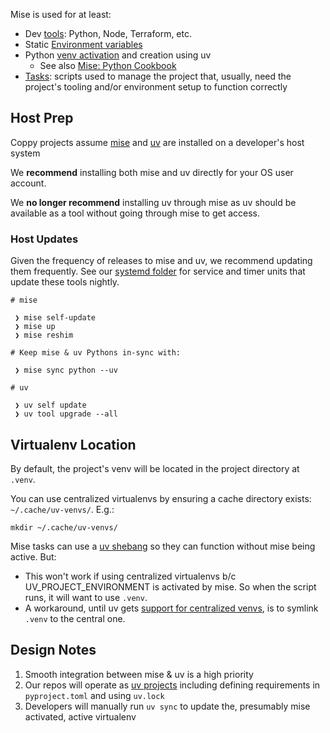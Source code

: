 Mise is used for at least:

- Dev [tools]: Python, Node, Terraform, etc.
- Static [Environment variables](https://mise.jdx.dev/environments/)
- Python [venv activation] and creation using uv
  - See also [Mise: Python Cookbook]
- [Tasks]: scripts used to manage the project that, usually, need the project's tooling and/or environment setup to function correctly


[uv]: https://docs.astral.sh/uv/
[mise]: https://mise.jdx.dev/
[tools]: https://mise.jdx.dev/dev-tools/
[tasks]: https://mise.jdx.dev/tasks/
[venv activation]: (https://mise.jdx.dev/lang/python.html#automatic-virtualenv-activation)
[Mise: Python Cookbook]: https://mise.jdx.dev/mise-cookbook/python.html


## Host Prep

Coppy projects assume [mise] and [uv] are installed on a developer's host system

We **recommend** installing both mise and uv directly for your OS user account.

We **no longer recommend** installing uv through mise as uv should be available as a tool without
going through mise to get access.

[mise]: https://mise.jdx.dev/installing-mise.html
[uv]: https://docs.astral.sh/uv/getting-started/installation/


### Host Updates

Given the frequency of releases to mise and uv, we recommend updating them frequently.  See our
[systemd folder](https://github.com/level12/coppy/tree/main/systemd) for service and timer units
that update these tools nightly.

```
# mise

 ❯ mise self-update
 ❯ mise up
 ❯ mise reshim

# Keep mise & uv Pythons in-sync with:

 ❯ mise sync python --uv

# uv

 ❯ uv self update
 ❯ uv tool upgrade --all
```


## Virtualenv Location

By default, the project's venv will be located in the project directory at `.venv`.

You can use centralized virtualenvs by ensuring a cache directory exists: `~/.cache/uv-venvs/`.
E.g.:

```
mkdir ~/.cache/uv-venvs/
```

Mise tasks can use a [uv shebang](https://mise.jdx.dev/mise-cookbook/python.html#uv-scripts) so they
can function without mise being active.  But:

- This won't work if using centralized virtualenvs b/c UV_PROJECT_ENVIRONMENT is activated by
  mise.  So when the script runs, it will want to use `.venv`.
- A workaround, until uv gets [support for centralized
  venvs](https://github.com/astral-sh/uv/issues/1495#issuecomment-3073898354), is to symlink
  `.venv` to the central one.


## Design Notes

1. Smooth integration between mise & uv is a high priority
1. Our repos will operate as [uv projects](https://docs.astral.sh/uv/concepts/projects/) including
   defining requirements in `pyproject.toml` and using `uv.lock`
1. Developers will manually run `uv sync` to update the, presumably mise activated, active
   virtualenv
